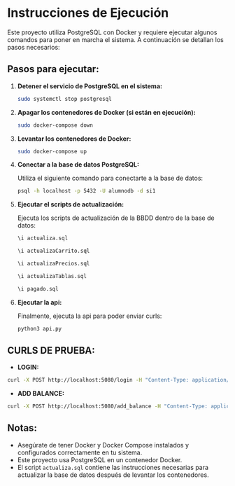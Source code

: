 # Instrucciones de Ejecución

Este proyecto utiliza PostgreSQL con Docker y requiere ejecutar algunos comandos para poner en marcha el sistema. A continuación se detallan los pasos necesarios:

## Pasos para ejecutar:

1. **Detener el servicio de PostgreSQL en el sistema:**

   ```bash
   sudo systemctl stop postgresql
   ```

2. **Apagar los contenedores de Docker (si están en ejecución):**

   ```bash
   sudo docker-compose down
   ```

3. **Levantar los contenedores de Docker:**

   ```bash
   sudo docker-compose up
   ```

4. **Conectar a la base de datos PostgreSQL:**

   Utiliza el siguiente comando para conectarte a la base de datos:

   ```bash
   psql -h localhost -p 5432 -U alumnodb -d si1
   ```

5. **Ejecutar el scripts de actualización:**

   Ejecuta los scripts de actualización de la BBDD dentro de la base de datos:

   ```bash
   \i actualiza.sql

   \i actualizaCarrito.sql

   \i actualizaPrecios.sql

   \i actualizaTablas.sql

   \i pagado.sql
   ```

6. **Ejecutar la api:**

   Finalmente, ejecuta la api para poder enviar curls:

   ```bash
   python3 api.py
   ```

## CURLS DE PRUEBA:

- **LOGIN:**

```bash
curl -X POST http://localhost:5080/login -H "Content-Type: application/json" -d '{"email": "hawley.bra@jmail.com", "password": "naples"}'
```

- **ADD BALANCE:**

```bash
curl -X POST http://localhost:5080/add_balance -H "Content-Type: application/json" -d '{"email": "hawley.bra@jmail.com", "password": "naples", "balance": "100", "creditcard": "4832398859973558"}'
```

## Notas:

- Asegúrate de tener Docker y Docker Compose instalados y configurados correctamente en tu sistema.
- Este proyecto usa PostgreSQL en un contenedor Docker.
- El script `actualiza.sql` contiene las instrucciones necesarias para actualizar la base de datos después de levantar los contenedores.
